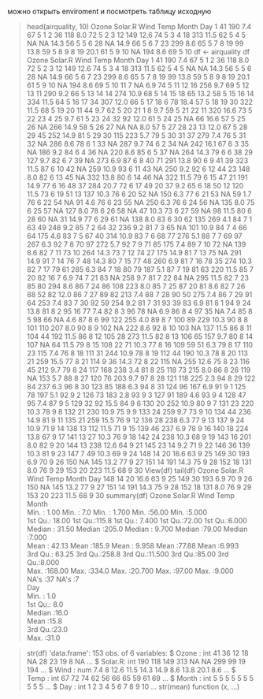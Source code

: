 можно открыть enviroment и посмотреть таблицу исходную
> head(airquality, 10)
   Ozone Solar.R Wind Temp Month Day
1     41     190  7.4   67     5   1
2     36     118  8.0   72     5   2
3     12     149 12.6   74     5   3
4     18     313 11.5   62     5   4
5     NA      NA 14.3   56     5   5
6     28      NA 14.9   66     5   6
7     23     299  8.6   65     5   7
8     19      99 13.8   59     5   8
9      8      19 20.1   61     5   9
10    NA     194  8.6   69     5  10
> df <- airquality
> df
    Ozone Solar.R Wind Temp Month Day
1      41     190  7.4   67     5   1
2      36     118  8.0   72     5   2
3      12     149 12.6   74     5   3
4      18     313 11.5   62     5   4
5      NA      NA 14.3   56     5   5
6      28      NA 14.9   66     5   6
7      23     299  8.6   65     5   7
8      19      99 13.8   59     5   8
9       8      19 20.1   61     5   9
10     NA     194  8.6   69     5  10
11      7      NA  6.9   74     5  11
12     16     256  9.7   69     5  12
13     11     290  9.2   66     5  13
14     14     274 10.9   68     5  14
15     18      65 13.2   58     5  15
16     14     334 11.5   64     5  16
17     34     307 12.0   66     5  17
18      6      78 18.4   57     5  18
19     30     322 11.5   68     5  19
20     11      44  9.7   62     5  20
21      1       8  9.7   59     5  21
22     11     320 16.6   73     5  22
23      4      25  9.7   61     5  23
24     32      92 12.0   61     5  24
25     NA      66 16.6   57     5  25
26     NA     266 14.9   58     5  26
27     NA      NA  8.0   57     5  27
28     23      13 12.0   67     5  28
29     45     252 14.9   81     5  29
30    115     223  5.7   79     5  30
31     37     279  7.4   76     5  31
32     NA     286  8.6   78     6   1
33     NA     287  9.7   74     6   2
34     NA     242 16.1   67     6   3
35     NA     186  9.2   84     6   4
36     NA     220  8.6   85     6   5
37     NA     264 14.3   79     6   6
38     29     127  9.7   82     6   7
39     NA     273  6.9   87     6   8
40     71     291 13.8   90     6   9
41     39     323 11.5   87     6  10
42     NA     259 10.9   93     6  11
43     NA     250  9.2   92     6  12
44     23     148  8.0   82     6  13
45     NA     332 13.8   80     6  14
46     NA     322 11.5   79     6  15
47     21     191 14.9   77     6  16
48     37     284 20.7   72     6  17
49     20      37  9.2   65     6  18
50     12     120 11.5   73     6  19
51     13     137 10.3   76     6  20
52     NA     150  6.3   77     6  21
53     NA      59  1.7   76     6  22
54     NA      91  4.6   76     6  23
55     NA     250  6.3   76     6  24
56     NA     135  8.0   75     6  25
57     NA     127  8.0   78     6  26
58     NA      47 10.3   73     6  27
59     NA      98 11.5   80     6  28
60     NA      31 14.9   77     6  29
61     NA     138  8.0   83     6  30
62    135     269  4.1   84     7   1
63     49     248  9.2   85     7   2
64     32     236  9.2   81     7   3
65     NA     101 10.9   84     7   4
66     64     175  4.6   83     7   5
67     40     314 10.9   83     7   6
68     77     276  5.1   88     7   7
69     97     267  6.3   92     7   8
70     97     272  5.7   92     7   9
71     85     175  7.4   89     7  10
72     NA     139  8.6   82     7  11
73     10     264 14.3   73     7  12
74     27     175 14.9   81     7  13
75     NA     291 14.9   91     7  14
76      7      48 14.3   80     7  15
77     48     260  6.9   81     7  16
78     35     274 10.3   82     7  17
79     61     285  6.3   84     7  18
80     79     187  5.1   87     7  19
81     63     220 11.5   85     7  20
82     16       7  6.9   74     7  21
83     NA     258  9.7   81     7  22
84     NA     295 11.5   82     7  23
85     80     294  8.6   86     7  24
86    108     223  8.0   85     7  25
87     20      81  8.6   82     7  26
88     52      82 12.0   86     7  27
89     82     213  7.4   88     7  28
90     50     275  7.4   86     7  29
91     64     253  7.4   83     7  30
92     59     254  9.2   81     7  31
93     39      83  6.9   81     8   1
94      9      24 13.8   81     8   2
95     16      77  7.4   82     8   3
96     78      NA  6.9   86     8   4
97     35      NA  7.4   85     8   5
98     66      NA  4.6   87     8   6
99    122     255  4.0   89     8   7
100    89     229 10.3   90     8   8
101   110     207  8.0   90     8   9
102    NA     222  8.6   92     8  10
103    NA     137 11.5   86     8  11
104    44     192 11.5   86     8  12
105    28     273 11.5   82     8  13
106    65     157  9.7   80     8  14
107    NA      64 11.5   79     8  15
108    22      71 10.3   77     8  16
109    59      51  6.3   79     8  17
110    23     115  7.4   76     8  18
111    31     244 10.9   78     8  19
112    44     190 10.3   78     8  20
113    21     259 15.5   77     8  21
114     9      36 14.3   72     8  22
115    NA     255 12.6   75     8  23
116    45     212  9.7   79     8  24
117   168     238  3.4   81     8  25
118    73     215  8.0   86     8  26
119    NA     153  5.7   88     8  27
120    76     203  9.7   97     8  28
121   118     225  2.3   94     8  29
122    84     237  6.3   96     8  30
123    85     188  6.3   94     8  31
124    96     167  6.9   91     9   1
125    78     197  5.1   92     9   2
126    73     183  2.8   93     9   3
127    91     189  4.6   93     9   4
128    47      95  7.4   87     9   5
129    32      92 15.5   84     9   6
130    20     252 10.9   80     9   7
131    23     220 10.3   78     9   8
132    21     230 10.9   75     9   9
133    24     259  9.7   73     9  10
134    44     236 14.9   81     9  11
135    21     259 15.5   76     9  12
136    28     238  6.3   77     9  13
137     9      24 10.9   71     9  14
138    13     112 11.5   71     9  15
139    46     237  6.9   78     9  16
140    18     224 13.8   67     9  17
141    13      27 10.3   76     9  18
142    24     238 10.3   68     9  19
143    16     201  8.0   82     9  20
144    13     238 12.6   64     9  21
145    23      14  9.2   71     9  22
146    36     139 10.3   81     9  23
147     7      49 10.3   69     9  24
148    14      20 16.6   63     9  25
149    30     193  6.9   70     9  26
150    NA     145 13.2   77     9  27
151    14     191 14.3   75     9  28
152    18     131  8.0   76     9  29
153    20     223 11.5   68     9  30
> View(df)
> tail(df)
    Ozone Solar.R Wind Temp Month Day
148    14      20 16.6   63     9  25
149    30     193  6.9   70     9  26
150    NA     145 13.2   77     9  27
151    14     191 14.3   75     9  28
152    18     131  8.0   76     9  29
153    20     223 11.5   68     9  30
> summary(df)
     Ozone           Solar.R           Wind             Temp           Month      
 Min.   :  1.00   Min.   :  7.0   Min.   : 1.700   Min.   :56.00   Min.   :5.000  
 1st Qu.: 18.00   1st Qu.:115.8   1st Qu.: 7.400   1st Qu.:72.00   1st Qu.:6.000  
 Median : 31.50   Median :205.0   Median : 9.700   Median :79.00   Median :7.000  
 Mean   : 42.13   Mean   :185.9   Mean   : 9.958   Mean   :77.88   Mean   :6.993  
 3rd Qu.: 63.25   3rd Qu.:258.8   3rd Qu.:11.500   3rd Qu.:85.00   3rd Qu.:8.000  
 Max.   :168.00   Max.   :334.0   Max.   :20.700   Max.   :97.00   Max.   :9.000  
 NA's   :37       NA's   :7                                                       
      Day      
 Min.   : 1.0  
 1st Qu.: 8.0  
 Median :16.0  
 Mean   :15.8  
 3rd Qu.:23.0  
 Max.   :31.0  
               
> str(df)
'data.frame':	153 obs. of  6 variables:
 $ Ozone  : int  41 36 12 18 NA 28 23 19 8 NA ...
 $ Solar.R: int  190 118 149 313 NA NA 299 99 19 194 ...
 $ Wind   : num  7.4 8 12.6 11.5 14.3 14.9 8.6 13.8 20.1 8.6 ...
 $ Temp   : int  67 72 74 62 56 66 65 59 61 69 ...
 $ Month  : int  5 5 5 5 5 5 5 5 5 5 ...
 $ Day    : int  1 2 3 4 5 6 7 8 9 10 ...
 > str(mean)
function (x, ...)  
>
